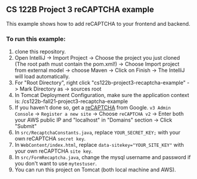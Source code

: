 ## CS 122B Project 3 reCAPTCHA example

This example shows how to add reCAPTCHA to your frontend and backend.

### To run this example: 
1. clone this repository.
2. Open IntelliJ -> Import Project -> Choose the project you just cloned (The root path must contain the pom.xml!) -> Choose Import project from external model -> choose Maven -> Click on Finish -> The IntelliJ will load automatically.
3. For "Root Directory", right click "cs122b-project3-recaptcha-example" -> Mark Directory as -> sources root
4. In Tomcat Deployment Configuration, make sure the application context is: /cs122b-fall21-project3-recaptcha-example
5. If you haven't done so, get a [reCAPTCHA](https://www.google.com/recaptcha/intro/v3.html) from Google. 
   `v3 Admin Console` -> `Register a new site` -> Choose `reCAPTCHA v2` -> Enter both your AWS public IP and "localhost" in "Domains" section -> Click "Submit"
6. In `src/RecaptchaConstants.java`, replace `YOUR_SECRET_KEY;` with your own reCAPTCHA `secret key`.
7. In `WebContent/index.html`, replace `data-sitekey="YOUR_SITE_KEY"` with your own reCAPTCHA `site key`.
8. In `src/FormRecaptcha.java`, change the mysql username and password if you don't want to use `mytestuser`.
9. You can run this project on Tomcat (both local machine and AWS).
